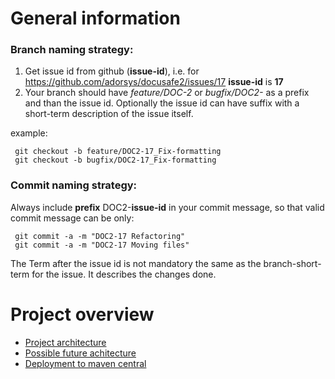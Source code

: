 # General information

### Branch naming strategy: 
1. Get issue id from github (**issue-id**), i.e. for https://github.com/adorsys/docusafe2/issues/17 **issue-id** is **17**
2. Your branch should have *feature/DOC-2* or *bugfix/DOC2-* as a prefix and than the issue id.
Optionally the issue id can have suffix with a short-term description of the issue itself.

example:
```
 git checkout -b feature/DOC2-17_Fix-formatting
 git checkout -b bugfix/DOC2-17_Fix-formatting
```

### Commit naming strategy:

Always include **prefix** DOC2-**issue-id** in your commit message, so that valid commit message can be only:
```
 git commit -a -m "DOC2-17 Refactoring"
 git commit -a -m "DOC2-17 Moving files"
```
 
The Term after the issue id is not mandatory the same as the branch-short-term for the issue. It describes the changes done. 
  
# Project overview
* [Project architecture](docs/architecture.md) 
* [Possible future achitecture](docs/general/docusafe_future_client.md)
* [Deployment to maven central](docs/general/deployment_maven_central.md)

